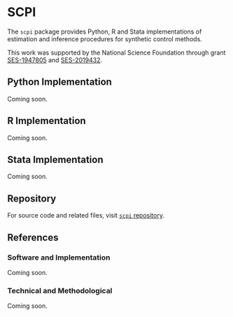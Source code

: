 # SCPI

The `scpi` package provides Python, R and Stata implementations of estimation and inference procedures for synthetic control methods.

This work was supported by the National Science Foundation through grant [SES-1947805](https://www.nsf.gov/awardsearch/showAward?AWD_ID=1947805) and [SES-2019432](https://www.nsf.gov/awardsearch/showAward?AWD_ID=2019432).

## Python Implementation

Coming soon.

## R Implementation

Coming soon.

## Stata Implementation

Coming soon.

## Repository

For source code and related files, visit [`scpi` repository](https://github.com/nppackages/scpi/).


## References

### Software and Implementation

Coming soon.

### Technical and Methodological

Coming soon.


<br><br>
